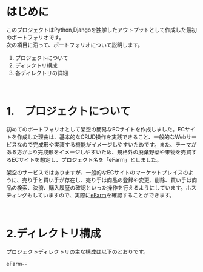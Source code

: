 # はじめに

このプロジェクトはPython,Djangoを独学したアウトプットとして作成した最初のポートフォリオです。  
次の項目に沿って、ポートフォリオについて説明します。

1. プロジェクトについて
2. ディレクトリ構成
3. 各ディレクトリの詳細

<br>

# 1.　プロジェクトについて

初めてのポートフォリオとして架空の簡易なECサイトを作成しました。ECサイトを作成した理由は、基本的なCRUD操作を実践できること、一般的なWebサービスなので完成形や実装する機能がイメージしやすいためです。また、テーマがある方がより完成形をイメージしやすいため、規格外の廃棄野菜や果物を売買するECサイトを想定し、プロジェクト名を「eFarm」としました。  

架空のサービスではありますが、一般的なECサイトのマーケットプレイスのように、売り手と買い手が存在し、売り手は商品の登録や変更、削除、買い手は商品の検索、決済、購入履歴の確認といった操作を行えるようにしています。ホスティングもしていますので、実際に[eFarm](https://rkrk.pythonanywhere.com/)を確認することができます。

<br>

# 2.ディレクトリ構成

プロジェクトディレクトリの主な構成は以下のとおりです。

eFarm--
